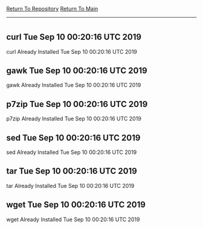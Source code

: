 [Return To Repository](https://github.com/deathbybandaid/piholeparser/)
[Return To Main](https://github.com/deathbybandaid/piholeparser/blob/master/RecentRunLogs/Mainlog.md)
____________________________________
# 
## curl Tue Sep 10 00:20:16 UTC 2019
curl Already Installed Tue Sep 10 00:20:16 UTC 2019
## gawk Tue Sep 10 00:20:16 UTC 2019
gawk Already Installed Tue Sep 10 00:20:16 UTC 2019
## p7zip Tue Sep 10 00:20:16 UTC 2019
p7zip Already Installed Tue Sep 10 00:20:16 UTC 2019
## sed Tue Sep 10 00:20:16 UTC 2019
sed Already Installed Tue Sep 10 00:20:16 UTC 2019
## tar Tue Sep 10 00:20:16 UTC 2019
tar Already Installed Tue Sep 10 00:20:16 UTC 2019
## wget Tue Sep 10 00:20:16 UTC 2019
wget Already Installed Tue Sep 10 00:20:16 UTC 2019
